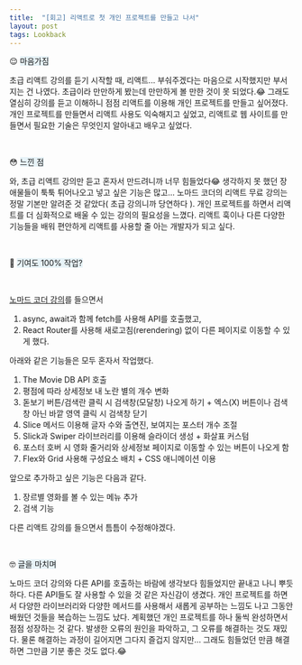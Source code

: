 ```yaml
---
title:  "[회고] 리액트로 첫 개인 프로젝트를 만들고 나서"
layout: post
tags: Lookback
---
```


😌 <span style="background:#e7f3f8;"> 마음가짐 </span>
<p> 초급 리액트 강의를 듣기 시작할 때, 리액트... 부숴주겠다는 마음으로 시작했지만 부서지는 건 나였다. 초급이라 만만하게 봤는데
만만하게 볼 만한 것이 못 되었다.😂 그래도 열심히 강의를 듣고 이해하니 점점 리액트를 이용해 개인 프로젝트를 만들고 싶어졌다.
개인 프로젝트를 만들면서 리액트 사용도 익숙해지고 싶었고, 리액트로 웹 사이트를 만들면서 필요한 기술은 무엇인지 알아내고 배우고 싶었다. </p>









<br>

😳 <span style="background:#e7f3f8;"> 느낀 점 </span>
<p> 와, 초급 리액트 강의만 듣고 혼자서 만드려니까 너무 힘들었다😂 생각하지 못 했던 장애물들이 툭툭 튀어나오고 넣고 싶은 기능은 많고…
노마드 코더의 리액트 무료 강의는 정말 기본만 알려준 것 같았다( 초급 강의니까 당연하다 ). 개인 프로젝트를 하면서 리액트를 더 심화적으로 배울 수 있는 강의의 필요성을 느꼈다.
리액트 훅이나 다른 다양한 기능들을 배워 편안하게 리액트를 사용할 줄 아는 개발자가 되고 싶다. </p>

<br>

🧐 <span style="background:#e7f3f8;"> 기여도 100% 작업? </span>

<br>

<a href="https://nomadcoders.co/react-for-beginners/lobby">노마드 코더 강의</a>를 들으면서

1. async, await과 함께 fetch를 사용해 API를 호출했고,
2. React Router를 사용해 새로고침(rerendering) 없이 다른 페이지로 이동할 수 있게 했다.

아래와 같은 기능들은 모두 혼자서 작업했다. 

1. The Movie DB API 호출
2. 평점에 따라 상세정보 내 노란 별의 개수 변화
3. 돋보기 버튼/검색란 클릭 시 검색창(모달창) 나오게 하기 + 엑스(X) 버튼이나 검색창 아닌 바깥 영역 클릭 시 검색창 닫기
4. Slice 메서드 이용해 글자 수와 출연진, 보여지는 포스터 개수 조절
5. Slick과 Swiper 라이브러리를 이용해 슬라이더 생성 + 화살표 커스텀
6. 포스터 호버 시 영화 줄거리와 상세정보 페이지로 이동할 수 있는 버튼이 나오게 함
7. Flex와 Grid 사용해 구성요소 배치 + CSS 애니메이션 이용

앞으로 추가하고 싶은 기능은 다음과 같다.

1. 장르별 영화를 볼 수 있는 메뉴 추가
2. 검색 기능

다른 리액트 강의를 들으면서 틈틈이 수정해야겠다.

<br>

🤓 <span style="background:#e7f3f8;"> 글을 마치며 </span>

노마드 코더 강의와 다른 API를 호출하는 바람에 생각보다 힘들었지만 끝내고 나니 뿌듯하다. 다른 API들도 잘 사용할 수 있을 것 같은 자신감이 생겼다.
개인 프로젝트를 하면서 다양한 라이브러리와 다양한 메서드를 사용해서 새롭게 공부하는 느낌도 나고 그동안 배웠던 것들을 복습하는 느낌도 났다.
계획했던 개인 프로젝트를 하나 둘씩 완성하면서 점점 성장하는 것 같다. 발생한 오류의 원인을 파악하고, 그 오류를 해결하는 것도 재밌다.
물론 해결하는 과정이 길어지면 그다지 즐겁지 않지만... 그래도 힘들었던 만큼 해결하면 그만큼 기분 좋은 것도 없다.😂
<br>
<br>


